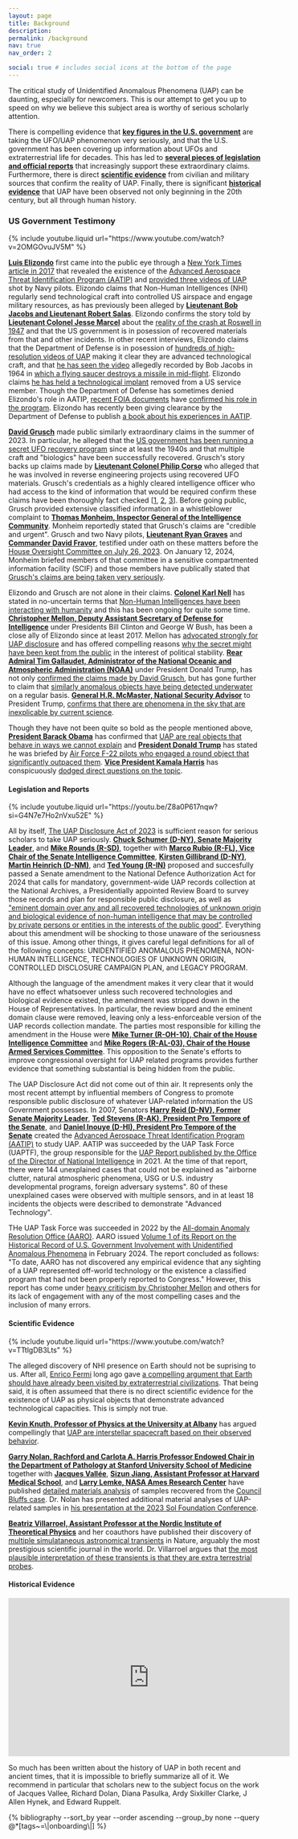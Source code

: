 ```yaml
---
layout: page
title: Background
description:
permalink: /background
nav: true
nav_order: 2

social: true # includes social icons at the bottom of the page
---
```


The critical study of Unidentified Anomalous Phenomena (UAP) can be daunting, especially for newcomers. This is our attempt to get you up to speed on why we believe this subject area is worthy of serious scholarly attention.

There is compelling evidence that **[key figures in the U.S. government](#us-government-testimony)** are taking the UFO/UAP phenomenon very seriously, and that the U.S. government has been covering up information about UFOs and extraterrestrial life for decades. This has led to **[several pieces of legislation and official reports](#legislation-and-reports)** that increasingly support these extraordinary claims. Furthermore, there is direct **[scientific evidence](#scientific-evidence)** from civilian and military sources that confirm the reality of UAP. Finally, there is significant **[historical evidence](#historical-background)** that UAP have been observed not only beginning in the 20th century, but all through human history.

### US Government Testimony

<p>{% include youtube.liquid url="https://www.youtube.com/watch?v=2OMGOvuJV5M" %}</p>

**[Luis Elizondo](https://youtu.be/2OMGOvuJV5M)** first came into the public eye through a [New York Times article in 2017](https://www.nytimes.com/2017/12/16/us/politics/pentagon-program-ufo-harry-reid.html) that revealed the existence of the [Advanced Aerospace Threat Identification Program (AATIP)](https://en.wikipedia.org/wiki/Advanced_Aerospace_Threat_Identification_Program) and [provided three videos of UAP](https://www.youtube.com/watch?v=ZBtMbBPzqHY) shot by Navy pilots. Elizondo claims that Non-Human Intelligences (NHI) regularly send technological craft into controlled US airspace and engage military resources, as has previously been alleged by **[Lieutenant Bob Jacobs and Lieutenant Robert Salas](https://www.military.com/daily-news/2021/10/19/air-force-veterans-who-are-ufo-true-believers-return-newly-attentive-washington.html)**. Elizondo confirms the story told by **[Lieutenant Colonel Jesse Marcel](https://en.wikipedia.org/wiki/Jesse_Marcel)** about the [reality of the crash at Roswell in 1947](https://www.youtube.com/watch?v=pJHYiJAHOtY) and that the US government is in posession of recovered materials from that and other incidents. In other recent interviews, Elizondo claims that the Department of Defense is in posession of [hundreds of high-resolution videos of UAP](https://youtu.be/9gLPtRwXgCM?si=s9p4c32wdPiG8pJm&t=1375) making it clear they are advanced technological craft,  and that [he has seen the video](https://www.youtube.com/live/DOeB_sPjyMA?si=KyQJYddJ-ibdC4bC&t=780) allegedly recorded by Bob Jacobs in 1964 in [which a flying saucer destroys a missile in mid-flight](https://www.the-sun.com/news/us-news/3887488/ufo-firing-four-beams-light-nuclear-missile-aliens/). Elizondo claims [he has held a technological implant](https://youtu.be/wgM5V44eQHU?si=um9fmmTKgFVvnQPk&t=698) removed from a US service member. Though the Department of Defense has sometimes denied Elizondo's role in AATIP, [recent FOIA documents](https://documents2.theblackvault.com/documents/dod/21-FR-0964.pdf) have [confirmed his role in the program](https://www.theblackvault.com/documentarchive/aatip-memo-unveiled-after-foia-battle-dod-inconsistencies-exposed/#google_vignette). Elizondo has recently been giving clearance by the Department of Defense to publish [a book about his experiences in AATIP](https://www.amazon.com/Imminent-Pentagons-Investigating-UAPs_Featured-Experience/dp/0063235560).

**[David Grusch](https://en.wikipedia.org/wiki/David_Grusch_UFO_whistleblower_claims)** made public similarly extraordinary claims in the summer of 2023. In particular, he alleged that the [US government has been running a secret UFO recovery program](https://thedebrief.org/intelligence-officials-say-u-s-has-retrieved-non-human-craft/) since at least the 1940s and that multiple craft and "biologics" have been successfully recovered. Grusch's story backs up claims made by **[Lieutenant Colonel Philip Corso](https://en.wikipedia.org/wiki/Philip_J._Corso**)** who alleged that he was involved in reverse engineering projects using recovered UFO materials. Grusch's credentials as a highly cleared intelligence officer who had access to the kind of information that would be required confirm these claims have been thoroughly fact checked [[1](https://thedebrief.org/fact-check-q-a-with-debrief-co-founder-and-investigator-tim-mcmillan-part-1/), [2](https://thedebrief.org/fact-check-q-a-with-debrief-co-founder-and-investigator-tim-mcmillan-part-2/), [3](https://thedebrief.org/fact-check-q-a-with-debrief-co-founder-and-professional-investigator-tim-mcmillan-part-3/)]. Before going public, Grusch provided extensive classified information in a whistleblower complaint to **[Thomas Monheim, Inspector General of the Intelligence Community](https://en.wikipedia.org/wiki/Thomas_Monheim)**. Monheim reportedly stated that Grusch's claims are "credible and urgent". Grusch and two Navy pilots, **[Lieutenant Ryan Graves](https://docs.house.gov/meetings/GO/GO06/20230726/116282/HHRG-118-GO06-Bio-GravesR-20230726.pdf)** and **[Commander David Fravor](https://docs.house.gov/meetings/GO/GO06/20230726/116282/HHRG-118-GO06-Bio-FravorD-20230726.pdf)**, testified under oath on these matters before the [House Oversight Committee on July 26, 2023](https://www.youtube.com/live/KQ7Dw-739VY?si=-fgKtPE3fYwM4kiT). On January 12, 2024, Monheim briefed members of that committee in a sensitive compartmented information facility (SCIF) and those members have publically stated that [Grusch's claims are being taken very seriously](https://youtu.be/uCAe5N_CDO0?si=0zKmaFyuKaQQjMtm).

Elizondo and Grusch are not alone in their claims. **[Colonel Karl Nell](https://www.salt.org/speakers/karl-nell)** has stated in no-uncertain terms that [Non-Human Intelligences have been interacting with humanity](https://x.com/SALTConference/status/1793723843321692305?lang=en) and this has been ongoing for quite some time. **[Christopher Mellon, Deputy Assistant Secretary of Defense for Intelligence](https://en.wikipedia.org/wiki/Christopher_Mellon)** under Presidents Bill Clinton and George W Bush, has been a close ally of Elizondo since at least 2017. Mellon has [advocated strongly for UAP disclosure](https://www.politico.com/news/magazine/2023/06/03/ufo-crash-materials-intelligence-00100077) and has offered compelling reasons [why the secret might have been kept from the public](https://youtu.be/nifLdoJYamQ?si=a142l785lFdHgJ5M) in the interest of political stability. **[Rear Admiral Tim Gallaudet, Administrator of the National Oceanic and Atmospheric Administration (NOAA)](https://en.wikipedia.org/wiki/Timothy_Gallaudet)** under President Donald Trump, has not only [confirmed the claims made by David Grusch](https://www.newsnationnow.com/space/ufo/navy-officer-supports-ufo-claims/), but has gone further to claim that [similarly anomalous objects have being detected underwater](https://www.nbcnews.com/now/video/navy-rear-admiral-speaks-out-about-uap-sightings-in-new-paper-211902021618) on a regular basis. **[General H.R. McMaster, National Security Advisor](https://en.wikipedia.org/wiki/H._R._McMaster)** to President Trump, [confirms that there are phenomena in the sky that are inexplicable by current science](https://www.instagram.com/dancleary79/reel/C_mb6-jJx8q/).

Though they have not been quite so bold as the people mentioned above, **[President Barack Obama](https://youtu.be/xp6Ph5iTIgc?si=3AEkXW_CD40_sdJD&t=43)** has confirmed that [UAP are real objects that behave in ways we cannot explain](https://youtu.be/xp6Ph5iTIgc?si=3AEkXW_CD40_sdJD&t=43) and **[President Donald Trump](https://www.youtube.com/watch?v=tNGBB52inSk&t=2019s)** has stated he was briefed by [Air Force F-22 pilots who engaged a round object that significantly outpaced them](https://www.youtube.com/watch?v=tNGBB52inSk&t=2019s). **[Vice President Kamala Harris](https://youtu.be/Ne3-KA8ja6g?si=kF8n94jiBt485neD&t=658)** has conspicuously [dodged direct questions on the topic](https://youtu.be/Ne3-KA8ja6g?si=kF8n94jiBt485neD&t=658).


#### Legislation and Reports

<p>{% include youtube.liquid url="https://youtu.be/Z8a0P617nqw?si=G4N7e7Ho2nVxu52E" %}</p>

All by itself, [The UAP Disclosure Act of 2023](https://www.democrats.senate.gov/imo/media/doc/uap_amendment.pdf) is sufficient reason for serious scholars to take UAP seriously. **[Chuck Schumer (D-NY), Senate Majority Leader](https://en.wikipedia.org/wiki/Chuck_Schumer)**, and **[Mike Rounds (R-SD)](https://en.wikipedia.org/wiki/Mike_Rounds)**, together with **[Marco Rubio (R-FL), Vice Chair of the Senate Intelligence Committee](https://en.wikipedia.org/wiki/Marco_Rubio)**, **[Kirsten Gillibrand (D-NY)](https://en.wikipedia.org/wiki/Kirsten_Gillibrand)**, **[Martin Heinrich (D-NM)](https://en.wikipedia.org/wiki/Martin_Heinrich)**, and **[Ted Young (R-IN)](https://en.wikipedia.org/wiki/Todd_Young)** proposed and succesfully passed a Senate amendment to the National Defence Authorization Act for 2024 that calls for mandatory, government-wide UAP records collection at the National Archives, a Presidentially appointed Review Board to survey those records and plan for responsible public disclosure, as well as ["eminent domain over any and all recovered technologies of unknown origin and biological evidence of non-human intelligence that may be controlled by private persons or entities in the interests of the public good"](https://www.democrats.senate.gov/imo/media/doc/uap_amendment.pdf). Everything about this amendment will be shocking to those unaware of the seriousness of this issue. Among other things, it gives careful legal definitions for all of the following concepts: UNIDENTIFIED ANOMALOUS PHENOMENA, NON-HUMAN INTELLIGENCE, TECHNOLOGIES OF UNKNOWN ORIGIN, CONTROLLED DISCLOSURE CAMPAIGN PLAN, and LEGACY PROGRAM.

Although the language of the amendment makes it very clear that it would have no effect whatsoever unless such recovered technologies and biological evidence existed, the amendment was stripped down in the House of Representatives. In particular, the review board and the eminent domain clause were removed, leaving only a less-enforceable version of the UAP records collection mandate. The parties most responsible for killing the amendment in the House were **[Mike Turner (R-OH-10), Chair of the House Intelligence Committee](https://en.wikipedia.org/wiki/Mike_Turner)** and **[Mike Rogers (R-AL-03), Chair of the House Armed Services Committee](https://en.wikipedia.org/wiki/Mike_Rogers_(Alabama_politician))**. This opposition to the Senate's efforts to improve congressional oversight for UAP related programs provides further evidence that something substantial is being hidden from the public.

The UAP Disclosure Act did not come out of thin air. It represents only the most recent attempt by influential members of Congress to promote responsible public disclosure of whatever UAP-related information the US Government possesses. In 2007, Senators **[Harry Reid (D-NV), Former Senate Majority Leader](https://en.wikipedia.org/wiki/Harry_Reid)**, **[Ted Stevens (R-AK), President Pro Tempore of the Senate](https://en.wikipedia.org/wiki/Ted_Stevens)**, and **[Daniel Inouye (D-HI), President Pro Tempore of the Senate](https://en.wikipedia.org/wiki/Daniel_Inouye)** created the [Advanced Aerospace Threat Identification Program (AATIP)](https://en.wikipedia.org/wiki/Advanced_Aerospace_Threat_Identification_Program) to study UAP. AATIP was succeeded by the UAP Task Force (UAPTF), the group responsible for the [UAP Report published by the Office of the Director of National Intelligence](https://www.dni.gov/files/ODNI/documents/assessments/Prelimary-Assessment-UAP-20210625.pdf) in 2021. At the time of that report, there were 144 unexplained cases that could not be explained as "airborne clutter, natural atmospheric phenomena, USG or U.S. industry developmental programs, foreign adversary systems". 80 of these unexplained cases were observed with multiple sensors, and in at least 18 incidents the objects were described to demonstrate "Advanced Technology".

THe UAP Task Force was succeeded in 2022 by the [All-domain Anomaly Resolution Office (AARO)](https://en.wikipedia.org/wiki/All-domain_Anomaly_Resolution_Office). AARO issued [Volume 1 of its Report on the Historical Record of U.S. Government Involvement with Unidentified Anomalous Phenomena](https://media.defense.gov/2024/Mar/08/2003409233/-1/-1/0/DOPSR-CLEARED-508-COMPLIANT-HRRV1-08-MAR-2024-FINAL.PDF) in February 2024. The report concluded as follows: "To date, AARO has not discovered any empirical evidence that any sighting of a UAP represented off-world technology or the existence a classified program that had not been properly reported to Congress." However, this report has come under [heavy criticism by Christopher Mellon](https://thedebrief.org/the-pentagons-new-uap-report-is-seriously-flawed/) and others for its lack of engagement with any of the most compelling cases and the inclusion of many errors.


#### Scientific Evidence

<p>{% include youtube.liquid url="https://www.youtube.com/watch?v=TTtlgDB3Lts" %}</p>

The alleged discovery of NHI presence on Earth should not be suprising to us. After all, [Enrico Fermi](https://en.wikipedia.org/wiki/Enrico_Fermi) long ago gave [a compelling argument that Earth should have already been visited by extraterrestrial civilizations](https://en.wikipedia.org/wiki/Fermi_paradox). That being said, it is often assumeed that there is no direct scientific evidence for the existence of UAP as physical objects that demonstrate advanced technological capacities. This is simply not true.

**[Kevin Knuth, Professor of Physics at the University at Albany](https://www.albany.edu/physics/faculty/kevin-knuth)** has argued compellingly that [UAP are interstellar spacecraft based on their observed behavior](https://www.youtube.com/watch?v=TTtlgDB3Lts).

**[Garry Nolan, Rachford and Carlota A. Harris Professor Endowed Chair in the Department of Pathology at Stanford University School of Medicine](https://orcid.org/0000-0002-8862-9043)** together with **[Jacques Vallée](https://en.wikipedia.org/wiki/Jacques_Vall%C3%A9e)**, **[Sizun Jiang, Assistant Professor at Harvard Medical School](https://orcid.org/0000-0001-6149-3142)**, and **[Larry Lemke, NASA Ames Research Center](https://www.scopus.com/authid/detail.uri?authorId=7003309817)** have published [detailed materials analysis](https://www.sciencedirect.com/science/article/pii/S0376042121000907) of samples recovered from the [Council Bluffs case](https://www.savannahnow.com/story/lifestyle/2011/02/09/offutt-mass-molten-metal-leaves/45409349007/). Dr. Nolan has presented additional material analyses of UAP-related samples in [his presentation at the 2023 Sol Foundation Conference](https://youtu.be/7UW1jyN2o8A?si=yV6RlpJy_TOVl43x).

**[Beatriz Villarroel, Assistant Professor at the Nordic Institute of Theoretical Physics](https://scholar.google.co.uk/scholar?as_q=&num=10&btnG=Search+Scholar&as_epq=&as_oq=&as_eq=&as_occt=any&as_sauthors=%22Beatriz%20Villarroel%22&as_publication=&as_ylo=&as_yhi=&as_allsubj=all&hl=en)** and her coauthors have published their discovery of [multiple simulataneous astronomical transients](https://www.nature.com/articles/s41598-021-92162-7) in Nature, arguably the most prestigious scientific journal in the world. Dr. Villarroel argues that [the most plausible interpretation of these transients is that they are extra terrestrial probes](https://youtu.be/njNP8ypUbDM?si=6vPCqAGxE042579-).

#### Historical Evidence

<p><iframe width="560" height="315" src="https://www.youtube.com/embed/APJJA4DneO8?si=viilG4Eh3ypSNjy6&amp;start=670" title="YouTube video player" frameborder="0" allow="accelerometer; autoplay; clipboard-write; encrypted-media; gyroscope; picture-in-picture; web-share" referrerpolicy="strict-origin-when-cross-origin" allowfullscreen></iframe></p>

So much has been written about the history of UAP in both recent and ancient times, that it is impossible to briefly summarize all of it. We recommend in particular that scholars new to the subject focus on the work of Jacques Vallee, Richard Dolan, Diana Pasulka, Ardy Sixkiller Clarke, J Allen Hynek, and Edward Ruppelt.

<div class="publications">
    {% bibliography --sort_by year --order ascending --group_by none --query @*[tags~=\|onboarding\|] %}
</div>
